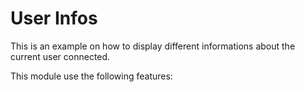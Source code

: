 User Infos
===============

This is an example on how to display different informations about the current user connected.

This module use the following features:
